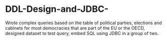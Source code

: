 # DDL-Design-and-JDBC-
Wrote complex queries based on the table of political parties, elections and cabinets for most democracies that are part of the EU or the OECD, designed dataset to test query, embed SQL using JDBC in a group of two. 
